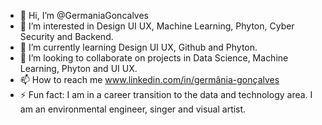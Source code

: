 - 👋 Hi, I’m @GermaniaGoncalves
- 👀 I’m interested in Design UI UX, Machine Learning, Phyton, Cyber Security and Backend.
- 🌱 I’m currently learning Design UI UX, Github and Phyton.
- 💞️ I’m looking to collaborate on projects in Data Science, Machine Learning, Phyton and UI UX.
- 📫 How to reach me www.linkedin.com/in/germânia-gonçalves
- ⚡ Fun fact: I am in a career transition to the data and technology area. I am an environmental engineer, singer and visual artist.

<!---
GermaniaGoncalves/GermaniaGoncalves is a ✨ special ✨ repository because its `README.md` (this file) appears on your GitHub profile.
You can click the Preview link to take a look at your changes.
--->
